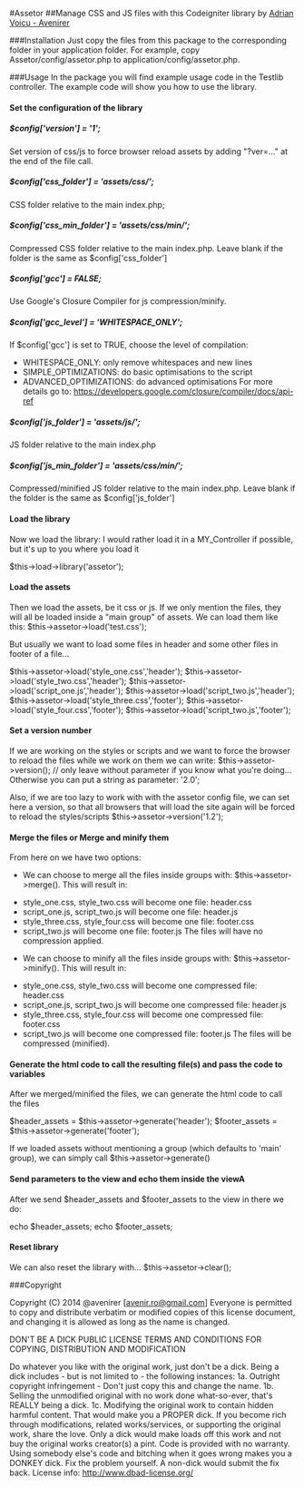 #Assetor
##Manage CSS and JS files with this Codeigniter library
by [Adrian Voicu - Avenirer](http://avenir.ro)

###Installation
Just copy the files from this package to the corresponding folder in your
application folder.  For example, copy Assetor/config/assetor.php to
application/config/assetor.php.

###Usage
In the package you will find example usage code in the Testlib controller.  The example code will show you how to use the library.

#### Set the configuration of the library

##### $config['version'] = '1';
Set version of css/js to force browser reload assets by adding "?ver=..." at the end of the file call.

##### $config['css_folder'] = 'assets/css/';
CSS folder relative to the main index.php;

##### $config['css_min_folder'] = 'assets/css/min/';
Compressed CSS folder relative to the main index.php. Leave blank if the folder is the same as $config['css_folder']

##### $config['gcc'] = FALSE;
Use Google's Closure Compiler for js compression/minify.

##### $config['gcc_level'] = 'WHITESPACE_ONLY';
If $config['gcc'] is set to TRUE, choose the level of compilation:
 * WHITESPACE_ONLY: only remove whitespaces and new lines
 * SIMPLE_OPTIMIZATIONS: do basic optimisations to the script
 * ADVANCED_OPTIMIZATIONS: do advanced optimisations
For more details go to: https://developers.google.com/closure/compiler/docs/api-ref

##### $config['js_folder'] = 'assets/js/';
JS folder relative to the main index.php

##### $config['js_min_folder'] = 'assets/css/min/';
Compressed/minified JS folder relative to the main index.php. Leave blank if the folder is the same as $config['js_folder']

#### Load the library
Now we load the library: I would rather load it in a MY_Controller if possible, but it's up to you where you load it

$this->load->library('assetor');

#### Load the assets
Then we load the assets, be it css or js.
If we only mention the files, they will all be loaded inside a "main group" of assets. We can load them like this: $this->assetor->load('test.css');

But usually we want to load some files in header and some other files in footer of a file...

$this->assetor->load('style_one.css','header');
$this->assetor->load('style_two.css','header');
$this->assetor->load('script_one.js','header');
$this->assetor->load('script_two.js','header');
$this->assetor->load('style_three.css','footer');
$this->assetor->load('style_four.css','footer');
$this->assetor->load('script_two.js','footer');

#### Set a version number 
If we are working on the styles or scripts and we want to force the browser to reload the files while we work on them we can write:
$this->assetor->version(); // only leave without parameter if you know what you're doing... Otherwise you can put a string as parameter: '2.0';

Also, if we are too lazy to work with with the assetor config file, we can set here a version, so that all browsers that will load the site again will be forced to reload the styles/scripts 
$this->assetor->version('1.2');

#### Merge the files or Merge and minify them

From here on we have two options:
* We can choose to merge all the files inside groups with: $this->assetor->merge().
This will result in:
- style_one.css, style_two.css will become one file: header.css
- script_one.js, script_two.js will become one file: header.js
- style_three.css, style_four.css will become one file: footer.css
- script_two.js will become one file: footer.js
The files will have no compression applied.

* We can choose to minify all the files inside groups with: $this->assetor->minify().
This will result in:
- style_one.css, style_two.css will become one compressed file: header.css
- script_one.js, script_two.js will become one compressed file: header.js
- style_three.css, style_four.css will become one compressed file: footer.css
- script_two.js will become one compressed file: footer.js
The files will be compressed (minified).

#### Generate the html code to call the resulting file(s) and pass the code to variables
After we merged/minified the files, we can generate the html code to call the files

$header_assets = $this->assetor->generate('header');
$footer_assets = $this->assetor->generate('footer');

If we loaded assets without mentioning a group (which defaults to 'main' group), we can simply call $this->assetor->generate()

#### Send parameters to the view and echo them inside the viewA
After we send $header_assets and $footer_assets to the view in there we do:

echo $header_assets;
echo $footer_assets;

#### Reset library
We can also reset the library with...
$this->assetor->clear();

###Copyright

Copyright (C) 2014 @avenirer [avenir.ro@gmail.com]
Everyone is permitted to copy and distribute verbatim or modified copies of this license document, and changing it is allowed as long as the name is changed.

DON'T BE A DICK PUBLIC LICENSE TERMS AND CONDITIONS FOR COPYING, DISTRIBUTION AND MODIFICATION

Do whatever you like with the original work, just don't be a dick.
Being a dick includes - but is not limited to - the following instances:
1a. Outright copyright infringement - Don't just copy this and change the name.
1b. Selling the unmodified original with no work done what-so-ever, that's REALLY being a dick.
1c. Modifying the original work to contain hidden harmful content. That would make you a PROPER dick.
If you become rich through modifications, related works/services, or supporting the original work, share the love. Only a dick would make loads off this work and not buy the original works creator(s) a pint.
Code is provided with no warranty. 
Using somebody else's code and bitching when it goes wrong makes you a DONKEY dick. 
Fix the problem yourself. A non-dick would submit the fix back.
License info: http://www.dbad-license.org/
